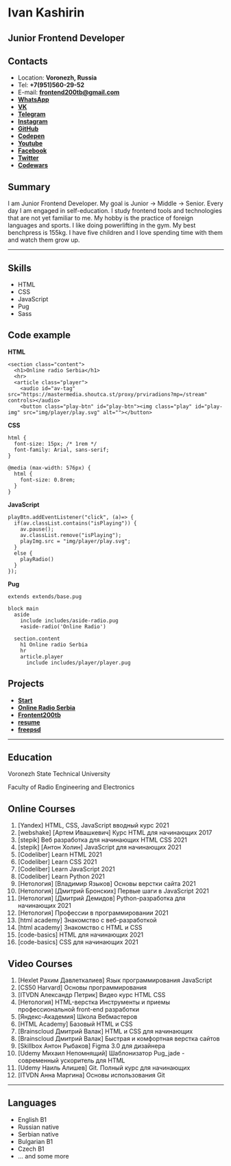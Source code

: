 # Ivan Kashirin

## Junior Frontend Developer

## Contacts

* Location: **Voronezh, Russia**
* Tel: **+7(951)560-29-52**
* E-mail: **frontend200tb@gmail.com**
* **[WhatsApp](https://wa.me/79507658158)**
* **[VK](https://vk.com/benchpress250)**
* **[Telegram](https://t.me/Frontend200tb)**
* **[Instagram](https://www.instagram.com/frontend200tb/)**
* **[GitHub](https://github.com/frontend200tb)**
* **[Codepen](https://codepen.io/ivan200tb/)**
* **[Youtube](https://www.youtube.com/channel/UCxQkWhcXUes0CdxvJH3B7Ug)**
* **[Facebook](https://www.facebook.com/frontend200tb)**
* **[Twitter](https://twitter.com/frontend200tb)**
* **[Codewars](https://www.codewars.com/users/frontend200tb)**

## Summary

I am Junior Frontend Developer. My goal is Junior -> Middle -> Senior. Every day I am engaged in self-education. I study frontend tools and technologies that are not yet familiar to me. My hobby is the practice of foreign languages and sports. I like doing powerlifting in the gym. My best benchpress is 155kg. I have five children and I love spending time with them and watch them grow up.

***

## Skills

+ HTML
+ CSS
+ JavaScript
+ Pug
+ Sass

## Code example

**HTML**
```
<section class="content">
  <h1>Online radio Serbia</h1>
  <hr>
  <article class="player">
    <audio id="av-tag" src="https://mastermedia.shoutca.st/proxy/prviradions?mp=/stream" controls></audio>
    <button class="play-btn" id="play-btn"><img class="play" id="play-img" src="img/player/play.svg" alt=""></button>
```

**CSS**
```
html {
  font-size: 15px; /* 1rem */
  font-family: Arial, sans-serif;
}

@media (max-width: 576px) {
  html {
    font-size: 0.8rem;
  }
}
```

**JavaScript**
```
playBtn.addEventListener("click", (a)=> {
  if(av.classList.contains("isPlaying")) {
    av.pause();
    av.classList.remove("isPlaying");
    playImg.src = "img/player/play.svg";
  }
  else {
    playRadio()
  }
});

```

**Pug**
```
extends extends/base.pug

block main
  aside
    include includes/aside-radio.pug
    +aside-radio('Online Radio')

  section.content
    h1 Online radio Serbia
    hr
    article.player
      include includes/player/player.pug
```

## Projects

* **[Start](https://frontend200tb.github.io/start/)**
* **[Online Radio Serbia](https://frontend200tb.github.io/radio/)**
* **[Frontent200tb](https://frontend200tb.github.io/200tb/frontend/frontend.html)**
* **[resume](https://frontend200tb.github.io/resume/)**
* **[freepsd](https://frontend200tb.github.io/freepsd/)**

***

## Education

Voronezh State Technical University

Faculty of Radio Engineering and Electronics


## Online Courses

1. [Yandex] HTML, CSS, JavaScript вводный курс 2021
2. [webshake] [Артем Ивашкевич] Курс HTML для начинающих 2017
3. [stepik] Веб разработка для начинающих HTML CSS 2021
4. [stepik] [Антон Холин] JavaScript для начинающих 2021
5. [Codeliber] Learn HTML 2021
6. [Codeliber] Learn CSS 2021
7. [Codeliber] Learn JavaScript 2021
8. [Codeliber] Learn Python 2021
9. [Нетология] [Владимир Языков] Основы верстки сайта 2021
10. [Нетология] [Дмитрий Бронских] Первые шаги в JavaScript 2021
11. [Нетология] [Дмитрий Демидов] Python-разработка для начинающих 2021
12. [Нетология] Профессии в программировании 2021
13. [html academy] Знакомство с веб-разработкой
14. [html academy] Знакомство с HTML и CSS
15. [code-basics] HTML для начинающих 2021
16. [code-basics] CSS для начинающих 2021

## Video Courses

1. [Hexlet Рахим Давлеткалиев] Язык программирования JavaScript
2. [CS50 Harvard] Основы программирования
3. [ITVDN Александр Петрик] Видео курс HTML CSS
4. [Нетология] HTML-верстка Инструменты и приемы профессиональной front-end разработки
5. [Яндекс-Академия] Школа Вебмастеров
6. [HTML Academy] Базовый HTML и CSS
7. [Brainscloud Дмитрий Валак] HTML и CSS для начинающих
8. [Brainscloud Дмитрий Валак] Быстрая и комфортная верстка сайтов
9. [Skillbox Антон Рыбаков] Figma 3.0 для дизайнера
10. [Udemy Михаил Непомнящий] Шаблонизатор Pug_jade - современный ускоритель для HTML
11. [Udemy Наиль Алишев] Git. Полный курс для начинающих
12. [ITVDN Анна Маргина] Основы использования Git

***

## Languages

- English B1
- Russian native
- Serbian native
- Bulgarian B1
- Czech B1
- ... and some more
